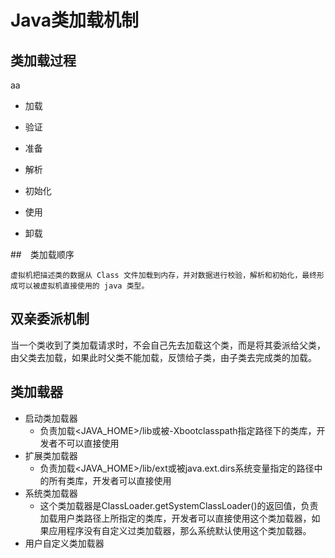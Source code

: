 # Java类加载机制

## 类加载过程
aa
- 加载

- 验证

- 准备

- 解析

- 初始化

- 使用

- 卸载 

  
##　类加载顺序

  	虚拟机把描述类的数据从 Class 文件加载到内存，并对数据进行校验，解析和初始化，最终形成可以被虚拟机直接使用的 java 类型。 

## 双亲委派机制

​	当一个类收到了类加载请求时，不会自己先去加载这个类，而是将其委派给父类，由父类去加载，如果此时父类不能加载，反馈给子类，由子类去完成类的加载。 

## 类加载器

- 启动类加载器
  - 负责加载<JAVA_HOME>/lib或被-Xbootclasspath指定路径下的类库，开发者不可以直接使用
- 扩展类加载器
  - 负责加载<JAVA_HOME>/lib/ext或被java.ext.dirs系统变量指定的路径中的所有类库，开发者可以直接使用
- 系统类加载器
  - 这个类加载器是ClassLoader.getSystemClassLoader()的返回值，负责加载用户类路径上所指定的类库，开发者可以直接使用这个类加载器，如果应用程序没有自定义过类加载器，那么系统默认使用这个类加载器。
- 用户自定义类加载器   
